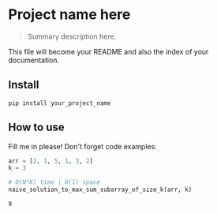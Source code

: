 # Project name here
> Summary description here.


This file will become your README and also the index of your documentation.

## Install

`pip install your_project_name`

## How to use

Fill me in please! Don't forget code examples:

```python
arr = [2, 1, 5, 1, 3, 2]
k = 3

# O(N*K) time | O(1) space
naive_solution_to_max_sum_subarray_of_size_k(arr, k)
```




    9


